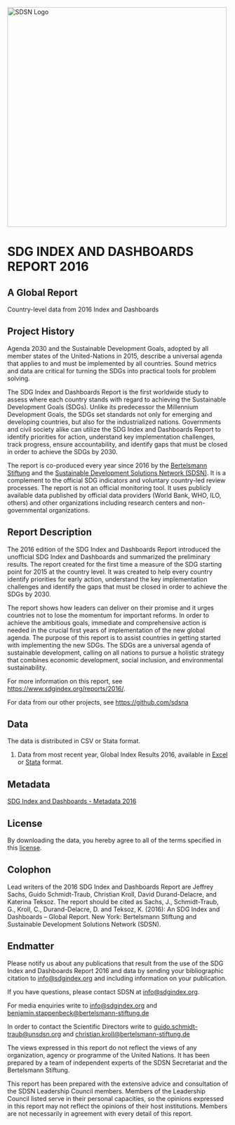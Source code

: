 <img src="https://github.com/sdsna/2019SustainableDevelopmentReport/blob/master/SDSN_logo.jpg" width="500" alt="SDSN Logo">

# SDG INDEX AND DASHBOARDS REPORT 2016  
## A Global Report
Country-level data from 2016 Index and Dashboards

## Project History
Agenda 2030 and the Sustainable Development Goals, adopted by all member states of the United-Nations in 2015, describe a universal agenda that applies to and must be implemented by all countries. Sound metrics and data are critical for turning the SDGs into practical tools for problem solving.

The SDG Index and Dashboards Report is the first worldwide study to assess where each country stands with regard to achieving the Sustainable Development Goals (SDGs). Unlike its predecessor the Millennium Development Goals, the SDGs set standards not only for emerging and developing countries, but also for the industrialized nations. Governments and civil society alike can utilize the SDG Index and Dashboards Report to identify priorities for action, understand key implementation challenges, track progress, ensure accountability, and identify gaps that must be closed in order to achieve the SDGs by 2030.

The report is co-produced every year since 2016 by the [Bertelsmann Stiftung](https://www.bertelsmann-stiftung.de/de/startseite/) and the [Sustainable Development Solutions Network (SDSN)](http://unsdsn.org/). It is a complement to the official SDG indicators and voluntary country-led review processes. The report is not an official monitoring tool. It uses publicly available data published by official data providers (World Bank, WHO, ILO, others) and other organizations including research centers and non-governmental organizations.


## Report Description
The 2016 edition of the SDG Index and Dashboards Report introduced the unofficial SDG Index and Dashboards and summarized the preliminary results. The report created for the first time a measure of the SDG starting point for 2015 at the country level. It was created to help every country identify priorities for early action, understand the key implementation challenges and identify the gaps that must be closed in order to achieve the SDGs by 2030.

The report shows how leaders can deliver on their promise and it urges countries not to lose the momentum for important reforms. In order to achieve the ambitious goals, immediate and comprehensive action is needed in the crucial first years of implementation of the new global agenda. The purpose of this report is to assist countries in getting started with implementing the new SDGs. The SDGs are a universal agenda of sustainable development, calling on all nations to pursue a holistic strategy that combines economic development, social inclusion, and environmental sustainability.

For more information on this report, see https://www.sdgindex.org/reports/2016/.

For data from our other projects, see https://github.com/sdsna

## Data

The data is distributed in CSV or Stata format.

1. Data from most recent year, Global Index Results 2016, available in [Excel](https://github.com/sdsna/2016GlobalIndex/blob/master/2016GlobalIndexResults.xlsx) or [Stata](https://github.com/2016GlobalIndex/blob/master/2016GlobalIndexResults.dta) format.

## Metadata

[SDG Index and Dashboards - Metadata 2016](https://github.com/sdsna/2016GlobalIndex/blob/master/2016GlobalIndexMetadata.pdf)

## License

By downloading the data, you hereby agree to all of the terms specified in this [license](https://github.com/sdsna).

## Colophon
Lead writers of the 2016 SDG Index and Dashboards Report are Jeffrey Sachs, Guido Schmidt-Traub, Christian Kroll, David Durand-Delacre, and Katerina Teksoz. The report should be cited as Sachs, J., Schmidt-Traub, G., Kroll, C., Durand-Delacre, D. and Teksoz, K. (2016): An SDG Index and Dashboards – Global Report. New York: Bertelsmann Stiftung and Sustainable Development Solutions Network (SDSN).

## Endmatter

Please notify us about any publications that result from the use of the SDG Index and Dashboards Report 2016 and data by sending your bibliographic citation to info@sdgindex.org and including information on your publication.

If you have questions, please contact SDSN at <info@sdgindex.org>.

For media enquiries write to info@sdgindex.org and benjamin.stappenbeck@bertelsmann-stiftung.de

In order to contact the Scientific Directors write to guido.schmidt-traub@unsdsn.org and christian.kroll@bertelsmann-stiftung.de

The views expressed in this report do not reflect the views of any organization, agency or programme of the United Nations. It has been prepared by a team of independent experts of the SDSN Secretariat and the Bertelsmann Stiftung.

This report has been prepared with the extensive advice and consultation of the SDSN Leadership Council members. Members of the Leadership Council listed serve in their personal capacities, so the opinions expressed in this report may not reflect the opinions of their host institutions. Members are not necessarily in agreement with every detail of this report.

